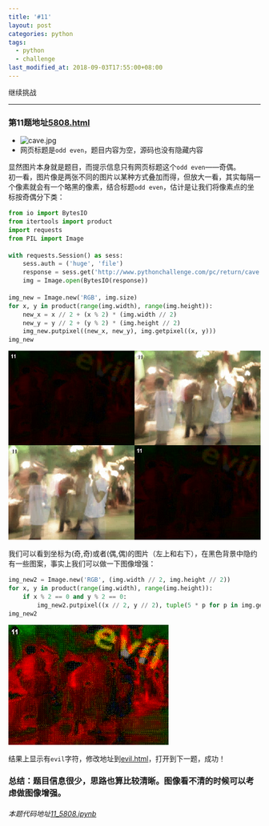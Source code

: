 ```yaml
---
title: '#11'
layout: post
categories: python
tags:
  - python
  - challenge
last_modified_at: 2018-09-03T17:55:00+08:00
---
```

继续挑战

---
### 第11题地址[5808.html](http://www.pythonchallenge.com/pc/return/5808.html)
* <img src="http://www.pythonchallenge.com/pc/return/cave.jpg" alt="cave.jpg" width="30%" height="30%">
* 网页标题是`odd even`，题目内容为空，源码也没有隐藏内容

显然图片本身就是题目，而提示信息只有网页标题这个`odd even`——奇偶。<br>
初一看，图片像是两张不同的图片以某种方式叠加而得，但放大一看，其实每隔一个像素就会有一个略黑的像素，结合标题`odd even`，估计是让我们将像素点的坐标按奇偶分下类：


```python
from io import BytesIO
from itertools import product
import requests
from PIL import Image

with requests.Session() as sess:
    sess.auth = ('huge', 'file')
    response = sess.get('http://www.pythonchallenge.com/pc/return/cave.jpg').content
    img = Image.open(BytesIO(response))

img_new = Image.new('RGB', img.size)
for x, y in product(range(img.width), range(img.height)):
    new_x = x // 2 + (x % 2) * (img.width // 2)
    new_y = y // 2 + (y % 2) * (img.height // 2)
    img_new.putpixel((new_x, new_y), img.getpixel((x, y)))
img_new
```




![png](../images/11_5808_files/output_2_0.png)



我们可以看到坐标为(奇,奇)或者(偶,偶)的图片（左上和右下），在黑色背景中隐约有一些图案，事实上我们可以做一下图像增强：


```python
img_new2 = Image.new('RGB', (img.width // 2, img.height // 2))
for x, y in product(range(img.width), range(img.height)):
    if x % 2 == 0 and y % 2 == 0:
        img_new2.putpixel((x // 2, y // 2), tuple(5 * p for p in img.getpixel((x, y))))
img_new2
```




![png](../images/11_5808_files/output_4_0.png)



结果上显示有`evil`字符，修改地址到[evil.html](http://www.pythonchallenge.com/pc/return/evil.html)，打开到下一题，成功！

### 总结：题目信息很少，思路也算比较清晰。图像看不清的时候可以考虑做图像增强。
###### 本题代码地址[11_5808.ipynb](https://github.com/StevenPZChan/pythonchallenge/blob/notebook/nbfiles/11_5808.ipynb)
